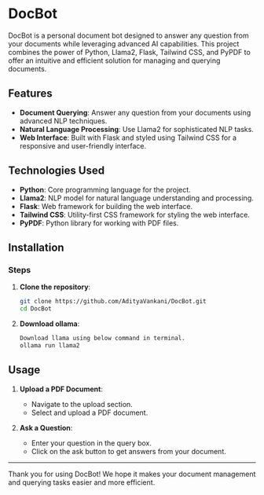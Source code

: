 # DocBot

DocBot is a personal document bot designed to answer any question from your documents while leveraging advanced AI capabilities. This project combines the power of Python, Llama2, Flask, Tailwind CSS, and PyPDF to offer an intuitive and efficient solution for managing and querying documents.

## Features

- **Document Querying**: Answer any question from your documents using advanced NLP techniques.
- **Natural Language Processing**: Use Llama2 for sophisticated NLP tasks.
- **Web Interface**: Built with Flask and styled using Tailwind CSS for a responsive and user-friendly interface.


## Technologies Used

- **Python**: Core programming language for the project.
- **Llama2**: NLP model for natural language understanding and processing.
- **Flask**: Web framework for building the web interface.
- **Tailwind CSS**: Utility-first CSS framework for styling the web interface.
- **PyPDF**: Python library for working with PDF files.

## Installation

### Steps

1. **Clone the repository**:
    ```bash
    git clone https://github.com/AdityaVankani/DocBot.git
    cd DocBot
    ```
2. **Download ollama**:
    ```bash
    Download llama using below command in terminal.
    ollama run llama2
    ```

## Usage

1. **Upload a PDF Document**:
    - Navigate to the upload section.
    - Select and upload a PDF document.

2. **Ask a Question**:
    - Enter your question in the query box.
    - Click on the ask button to get answers from your document.


---

Thank you for using DocBot! We hope it makes your document management and querying tasks easier and more efficient.
